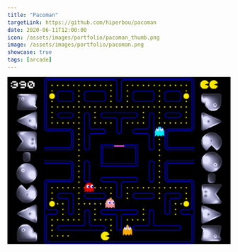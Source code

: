 ```yaml
---
title: "Pacoman"
targetLink: https://github.com/hiperbou/pacoman
date: 2020-06-11T12:00:00
icon: /assets/images/portfolio/pacoman_thumb.png
image: /assets/images/portfolio/pacoman.png
showcase: true
tags: [arcade]
---
```

![pacoman](assets/images/portfolio/pacoman.png)
